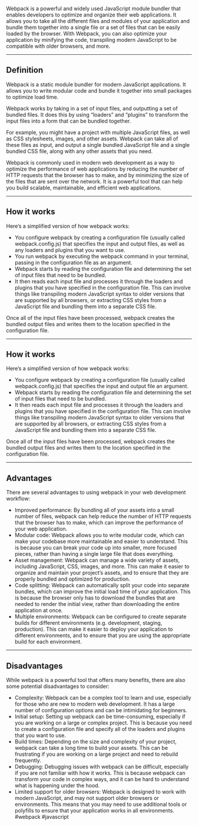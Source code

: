
Webpack is a powerful and widely used JavaScript module bundler that enables developers to optimize and organize their web applications. It allows you to take all the different files and modules of your application and bundle them together into a single file or a set of files that can be easily loaded by the browser. With Webpack, you can also optimize your application by minifying the code, transpiling modern JavaScript to be compatible with older browsers, and more.
***
## Definition

Webpack is a static module bundler for modern JavaScript applications. It allows you to write modular code and bundle it together into small packages to optimize load time.

Webpack works by taking in a set of input files, and outputting a set of bundled files. It does this by using “loaders” and “plugins” to transform the input files into a form that can be bundled together.

For example, you might have a project with multiple JavaScript files, as well as CSS stylesheets, images, and other assets. Webpack can take all of these files as input, and output a single bundled JavaScript file and a single bundled CSS file, along with any other assets that you need.

Webpack is commonly used in modern web development as a way to optimize the performance of web applications by reducing the number of HTTP requests that the browser has to make, and by minimizing the size of the files that are sent over the network. It is a powerful tool that can help you build scalable, maintainable, and efficient web applications.
***
## How it works

Here’s a simplified version of how webpack works:

-   You configure webpack by creating a configuration file (usually called webpack.config.js) that specifies the input and output files, as well as any loaders and plugins that you want to use.
-   You run webpack by executing the webpack command in your terminal, passing in the configuration file as an argument.
-   Webpack starts by reading the configuration file and determining the set of input files that need to be bundled.
-   It then reads each input file and processes it through the loaders and plugins that you have specified in the configuration file. This can involve things like transpiling modern JavaScript syntax to older versions that are supported by all browsers, or extracting CSS styles from a JavaScript file and bundling them into a separate CSS file.

Once all of the input files have been processed, webpack creates the bundled output files and writes them to the location specified in the configuration file.
***
## How it works

Here’s a simplified version of how webpack works:

-   You configure webpack by creating a configuration file (usually called webpack.config.js) that specifies the input and output file an argument.
-   Webpack starts by reading the configuration file and determining the set of input files that need to be bundled.
-   It then reads each input file and processes it through the loaders and plugins that you have specified in the configuration file. This can involve things like transpiling modern JavaScript syntax to older versions that are supported by all browsers, or extracting CSS styles from a JavaScript file and bundling them into a separate CSS file.

Once all of the input files have been processed, webpack creates the bundled output files and writes them to the location specified in the configuration file.
***
## Advantages

There are several advantages to using webpack in your web development workflow:

-   Improved performance: By bundling all of your assets into a small number of files, webpack can help reduce the number of HTTP requests that the browser has to make, which can improve the performance of your web application.
-   Modular code: Webpack allows you to write modular code, which can make your codebase more maintainable and easier to understand. This is because you can break your code up into smaller, more focused pieces, rather than having a single large file that does everything.
-   Asset management: Webpack can manage a wide variety of assets, including JavaScript, CSS, images, and more. This can make it easier to organize and maintain your project’s assets, and to ensure that they are properly bundled and optimized for production.
-   Code splitting: Webpack can automatically split your code into separate bundles, which can improve the initial load time of your application. This is because the browser only has to download the bundles that are needed to render the initial view, rather than downloading the entire application at once.
-   Multiple environments: Webpack can be configured to create separate builds for different environments (e.g. development, staging, production). This can make it easier to deploy your application to different environments, and to ensure that you are using the appropriate build for each environment.
***
## Disadvantages

While webpack is a powerful tool that offers many benefits, there are also some potential disadvantages to consider:

-   Complexity: Webpack can be a complex tool to learn and use, especially for those who are new to modern web development. It has a large number of configuration options and can be intimidating for beginners.
-   Initial setup: Setting up webpack can be time-consuming, especially if you are working on a large or complex project. This is because you need to create a configuration file and specify all of the loaders and plugins that you want to use.
-   Build times: Depending on the size and complexity of your project, webpack can take a long time to build your assets. This can be frustrating if you are working on a large project and need to rebuild frequently.
-   Debugging: Debugging issues with webpack can be difficult, especially if you are not familiar with how it works. This is because webpack can  
    transform your code in complex ways, and it can be hard to understand what is happening under the hood.
-   Limited support for older browsers: Webpack is designed to work with modern JavaScript, and may not support older browsers or environments. This means that you may need to use additional tools or polyfills to ensure that your application works in all environments.
#webpack #javascript 